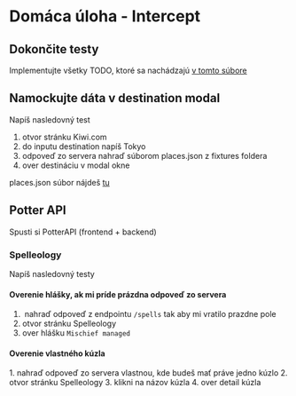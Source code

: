 # Domáca úloha - Intercept

## Dokončite testy

Implementujte všetky TODO, ktoré sa nachádzajú [v tomto súbore](https://github.com/skarbala/TAS_5/blob/main/cypress/e2e/6.lekcia/intercept.finish.cy.js)

## Namockujte dáta v destination modal
Napíš nasledovný test

1. otvor stránku Kiwi.com
2. do inputu destination napíš Tokyo
3. odpoveď zo servera nahraď súborom places.json z fixtures foldera
4. over destináciu v modal okne

places.json súbor nájdeš [tu](https://github.com/skarbala/TAS_5/blob/main/cypress/fixtures/places.json)

## Potter API
Spusti si PotterAPI (frontend + backend)

### Spelleology

Napíš nasledovný testy

#### Overenie hlášky, ak mi príde prázdna odpoveď zo servera
1.  nahraď odpoveď z endpointu `/spells` tak aby mi vratilo prazdne pole
2. otvor stránku Spelleology 
3. over hlášku `Mischief managed`

#### Overenie vlastného kúzla
1. nahraď odpoveď zo servera vlastnou, kde budeš mať práve jedno kúzlo
2. otvor stránku Spelleology
3. klikni na názov kúzla
4. over detail kúzla
